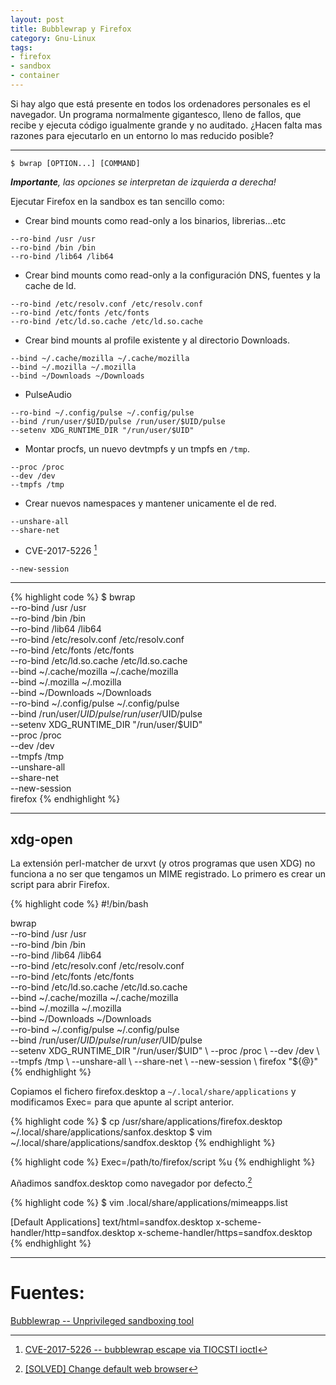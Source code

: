 ```yaml
---
layout: post
title: Bubblewrap y Firefox
category: Gnu-Linux
tags:
- firefox
- sandbox
- container
---
```


Si hay algo que está presente en todos los ordenadores personales es el navegador. Un programa normalmente gigantesco, lleno de fallos, que recibe y ejecuta código igualmente grande y no auditado. ¿Hacen falta mas razones para ejecutarlo en un entorno lo mas reducido posible?

<hr>

`$ bwrap [OPTION...] [COMMAND]`

***Importante**, las opciones se interpretan de izquierda a derecha!*

Ejecutar Firefox en la sandbox es tan sencillo como:

  * Crear bind mounts como read-only a los binarios, librerias...etc
  
  ```
  --ro-bind /usr /usr
  --ro-bind /bin /bin
  --ro-bind /lib64 /lib64
  ```
  * Crear bind mounts como read-only a la configuración DNS, fuentes y la cache de ld.

  ```
  --ro-bind /etc/resolv.conf /etc/resolv.conf
  --ro-bind /etc/fonts /etc/fonts
  --ro-bind /etc/ld.so.cache /etc/ld.so.cache
  ```
  * Crear bind mounts al profile existente y al directorio Downloads.
  
  ```
  --bind ~/.cache/mozilla ~/.cache/mozilla
  --bind ~/.mozilla ~/.mozilla
  --bind ~/Downloads ~/Downloads
  ```
  * PulseAudio

  ```
  --ro-bind ~/.config/pulse ~/.config/pulse
  --bind /run/user/$UID/pulse /run/user/$UID/pulse
  --setenv XDG_RUNTIME_DIR "/run/user/$UID"
  ```
  * Montar procfs, un nuevo devtmpfs y un tmpfs en `/tmp`.

  ```
  --proc /proc
  --dev /dev
  --tmpfs /tmp
  ```
  * Crear nuevos namespaces y mantener unicamente el de red.
  
  ```
  --unshare-all
  --share-net
  ```
  * CVE-2017-5226 [^1]

  [^1]: [CVE-2017-5226 -- bubblewrap escape via TIOCSTI ioctl](https://github.com/projectatomic/bubblewrap/issues/142)
  
  ```
  --new-session
  ```

<hr>

{% highlight code %}
$ bwrap \
--ro-bind /usr /usr \
--ro-bind /bin /bin \
--ro-bind /lib64 /lib64 \
--ro-bind /etc/resolv.conf /etc/resolv.conf \
--ro-bind /etc/fonts /etc/fonts \
--ro-bind /etc/ld.so.cache /etc/ld.so.cache \
--bind ~/.cache/mozilla ~/.cache/mozilla \
--bind ~/.mozilla ~/.mozilla \
--bind ~/Downloads ~/Downloads \
--ro-bind ~/.config/pulse ~/.config/pulse \
--bind /run/user/$UID/pulse /run/user/$UID/pulse \
--setenv XDG_RUNTIME_DIR "/run/user/$UID" \
--proc /proc \
--dev /dev \
--tmpfs /tmp \
--unshare-all \
--share-net \
--new-session \
firefox
{% endhighlight %}

<hr>

## xdg-open

La extensión perl-matcher de urxvt (y otros programas que usen XDG) no funciona a no ser que tengamos un MIME registrado. Lo primero es crear un script para abrir Firefox.

{% highlight code %}
#!/bin/bash

bwrap \
--ro-bind /usr /usr \
--ro-bind /bin /bin \
--ro-bind /lib64 /lib64 \
--ro-bind /etc/resolv.conf /etc/resolv.conf \
--ro-bind /etc/fonts /etc/fonts \
--ro-bind /etc/ld.so.cache /etc/ld.so.cache \
--bind ~/.cache/mozilla ~/.cache/mozilla \
--bind ~/.mozilla ~/.mozilla \
--bind ~/Downloads ~/Downloads \
--ro-bind ~/.config/pulse ~/.config/pulse \
--bind /run/user/$UID/pulse /run/user/$UID/pulse \
--setenv XDG_RUNTIME_DIR "/run/user/$UID" \
--proc /proc \
--dev /dev \
--tmpfs /tmp \
--unshare-all \
--share-net \
--new-session \
firefox "${@}"
{% endhighlight %}

Copiamos el fichero firefox.desktop a `~/.local/share/applications` y modificamos Exec= para que apunte al script anterior.

{% highlight code %}
$ cp /usr/share/applications/firefox.desktop ~/.local/share/applications/sanfox.desktop
$ vim ~/.local/share/applications/sandfox.desktop
{% endhighlight %}

{% highlight code %}
Exec=/path/to/firefox/script %u
{% endhighlight %}

Añadimos sandfox.desktop como navegador por defecto.[^2]

[^2]: [[SOLVED] Change default web browser](https://bbs.archlinux.org/viewtopic.php?id=140028)

{% highlight code %}
$ vim .local/share/applications/mimeapps.list

[Default Applications]
text/html=sandfox.desktop
x-scheme-handler/http=sandfox.desktop
x-scheme-handler/https=sandfox.desktop
{% endhighlight %}


----

# Fuentes:

[Bubblewrap -- Unprivileged sandboxing tool](https://github.com/projectatomic/bubblewrap)
